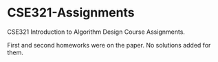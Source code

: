 # CSE321-Assignments
CSE321 Introduction to Algorithm Design Course Assignments.

First and second homeworks were on the paper. No solutions added for them.